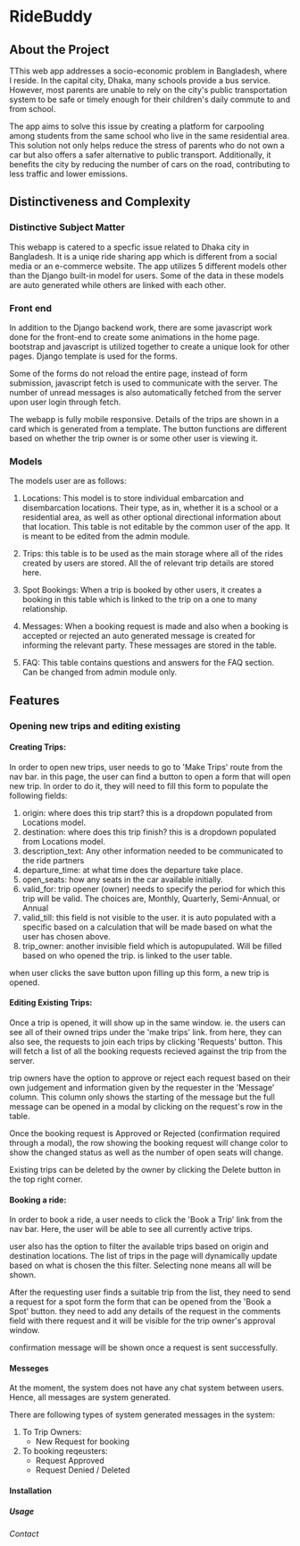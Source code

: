 # RideBuddy
## About the Project

TThis web app addresses a socio-economic problem in Bangladesh, where I reside. In the capital city, Dhaka, many schools provide a bus service. However, most parents are unable to rely on the city's public transportation system to be safe or timely enough for their children's daily commute to and from school.

The app aims to solve this issue by creating a platform for carpooling among students from the same school who live in the same residential area. This solution not only helps reduce the stress of parents who do not own a car but also offers a safer alternative to public transport. Additionally, it benefits the city by reducing the number of cars on the road, contributing to less traffic and lower emissions.

## Distinctiveness and Complexity

### Distinctive Subject Matter
This webapp is catered to a specfic issue related to Dhaka city in Bangladesh. It is a uniqe ride sharing app which is different from a social media or an e-commerce website. The app utilizes 5 different models other than the Django built-in model for users. Some of the data in these models are auto generated while others are linked with each other.

### Front end
In addition to the Django backend work, there are some javascript work done for the front-end to create some animations in the home page. bootstrap and javascript is utilized together to create a unique look for other pages. Django template is used for the forms.

Some of the forms do not reload the entire page, instead of form submission, javascript fetch is used to communicate with the server. The number of unread messages is also automatically fetched from the server upon user login through fetch.

The webapp is fully mobile responsive. Details of the trips are shown in a card which is generated from a template. The button functions are different based on whether the trip owner is or some other user is viewing it.

### Models
The models user are as follows:

1. Locations: This model is to store individual embarcation and disembarcation locations. Their type, as in, whether it is a school or a residential area, as well as other optional directional information about that location. This table is not editable by the common user of the app. It is meant to be edited from the admin module.

2. Trips: this table is to be used as the main storage where all of the rides created by users are stored. All the of relevant trip details are stored here.

3. Spot Bookings: When a trip is booked by other users, it creates a booking in this table which is linked to the trip on a one to many relationship.

4. Messages: When a booking request is made and also when a booking is accepted or rejected an auto generated message is created for informing the relevant party. These messages are stored in the table.

5. FAQ: This table contains questions and answers for the FAQ section. Can be changed from admin module only.

## Features
### Opening new trips and editing existing
#### Creating Trips: 
In order to open new trips, user needs to go to 'Make Trips' route from the nav bar. in this page, the user can find a button to open a form that will open new trip. In order to do it, they will need to fill this form to populate the following fields: 
1. origin: where does this trip start? this is a dropdown populated from Locations model.
2. destination: where does this trip finish? this is a dropdown populated from Locations model.
3. description_text: Any other information needed to be communicated to the ride partners
4. departure_time: at what time does the departure take place.
5. open_seats: how any seats in the car available initially. 
6. valid_for: trip opener (owner) needs to specify the period for which this trip will be valid. The choices are, Monthly, Quarterly, Semi-Annual, or Annual
7. valid_till: this field is not visible to the user. it is auto populated with a specific based on a calculation that will be made based on what the user has chosen above. 
8. trip_owner: another invisible field which is autopupulated. Will be filled based on who opened the trip. is linked to the user table.

when user clicks the save button upon filling up this form, a new trip is opened.

#### Editing Existing Trips:
Once a trip is opened, it will show up in the same window. ie. the users can see all of their owned trips under the 'make trips' link. from here, they can also see, the requests to join each trips by clicking 'Requests' button. This will fetch a list of all the booking requests recieved against the trip from the server.

trip owners have the option to approve or reject each request based on their own judgement and information given by the requester in the 'Message' column. This column only shows the starting of the message but the full message can be opened in a modal by clicking on the request's row in the table.

Once the booking request is Approved or Rejected (confirmation required through a modal), the row showing the booking request will change color to show the changed status as well as the number of open seats will change.

Existing trips can be deleted by the owner by clicking the Delete button in the top right corner.

#### Booking a ride:

In order to book a ride, a user needs to click the 'Book a Trip' link from the nav bar. Here, the user will be able to see all currently active trips. 

user also has the option to filter the available trips based on origin and destination locations. The list of trips in the page will dynamically update based on what is chosen the this filter. Selecting none means all will be shown.

After the requesting user finds a suitable trip from the list, they need to send a request for a spot form the form that can be opened from the 'Book a Spot' button. they need to add any details of the request in the comments field with there request and it will be visible for the trip owner's approval window.

confirmation message will be shown once a request is sent successfully.

#### Messeges

At the moment, the system does not have any chat system between users. Hence, all messages are system generated. 

There are following types of system generated messages in the system:
1. To Trip Owners:
    * New Request for booking
2. To booking reqeusters:
    * Request Approved
    * Request Denied / Deleted 


#### Installation
##### Usage
###### Contact
